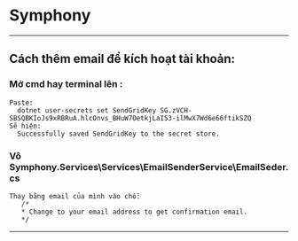 # Symphony

--------------------------------------------------------------------
## Cách thêm email để kích hoạt tài khoản:
  ### Mở cmd hay terminal lên : 
    Paste: 
      dotnet user-secrets set SendGridKey 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
    Sẽ hiện: 
      Successfully saved SendGridKey to the secret store.
      
  ### Vô Symphony.Services\Services\EmailSenderService\EmailSeder.cs
    Thay bằng email của mình vào chỗ:
       /*
       * Change to your email address to get confirmation email.
       */
--------------------------------------------------------------------
